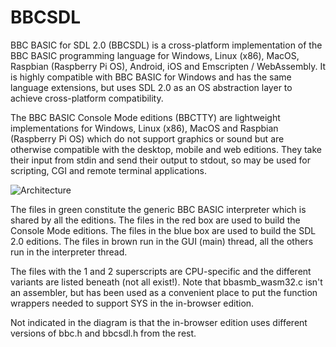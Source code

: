 # BBCSDL
BBC BASIC for SDL 2.0 (BBCSDL) is a cross-platform implementation of the BBC BASIC programming language for
Windows, Linux (x86), MacOS, Raspbian (Raspberry Pi OS), Android, iOS and Emscripten / WebAssembly.
It is highly compatible with BBC BASIC for Windows and has the same language extensions, but uses
SDL 2.0 as an OS abstraction layer to achieve cross-platform compatibility.

The BBC BASIC Console Mode editions (BBCTTY) are lightweight implementations for Windows, Linux (x86),
MacOS and Raspbian (Raspberry Pi OS) which do not support graphics or sound but are otherwise 
compatible with the desktop, mobile and web editions.  They take their input from stdin and
send their output to stdout, so may be used for scripting, CGI and remote terminal applications.

![Architecture](https://www.bbcbasic.co.uk/bbcsdl/arch.png)

The files in green constitute the generic BBC BASIC interpreter which is shared by all the
editions.  The files in the red box are used to build the Console Mode editions.  The files in
the blue box are used to build the SDL 2.0 editions.  The files in brown run in the GUI (main)
thread, all the others run in the interpreter thread.

The files with the 1 and 2 superscripts are CPU-specific and the different variants are listed
beneath (not all exist!).  Note that bbasmb_wasm32.c isn't an assembler, but has been used as a
convenient place to put the function wrappers needed to support SYS in the in-browser edition.

Not indicated in the diagram is that the in-browser edition uses different versions of bbc.h
and bbcsdl.h from the rest.
